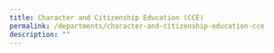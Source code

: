 ```yaml
---
title: Character and Citizenship Education (CCE)
permalink: /departments/character-and-citizenship-education-cce
description: ""
---
```

